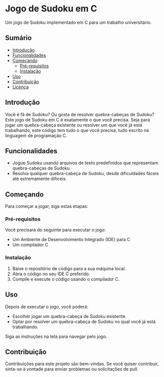 # Jogo de Sudoku em C

Um jogo de Sudoku implementado em C para um trabalho universitário.

## Sumário

- [Introdução](#introdução)
- [Funcionalidades](#funcionalidades)
- [Começando](#começando)
  - [Pré-requisitos](#pré-requisitos)
  - [Instalação](#instalação)
- [Uso](#uso)
- [Contribuição](#contribuição)
- [Licença](#licença)

## Introdução

Você é fã de Sudoku? Ou gosta de resolver quebra-cabeças de Sudoku? Este jogo de Sudoku em C é exatamente o que você precisa. Seja para jogar um quebra-cabeça existente ou resolver um que você já está trabalhando, este código tem tudo o que você precisa, tudo escrito na linguagem de programação C.

## Funcionalidades

- Jogue Sudoku usando arquivos de texto predefinidos que representam quebra-cabeças de Sudoku.
- Resolva qualquer quebra-cabeça de Sudoku, desde dificuldades fáceis até extremamente difíceis.

## Começando

Para começar a jogar, siga estas etapas:

### Pré-requisitos

Você precisará do seguinte para executar o jogo:

- Um Ambiente de Desenvolvimento Integrado (IDE) para C
- Um compilador C

### Instalação

1. Baixe o repositório de código para a sua máquina local.
2. Abra o código no seu IDE C preferido.
3. Compile e execute o código usando o compilador C.

## Uso

Depois de executar o jogo, você poderá:

- Escolher jogar um quebra-cabeça de Sudoku existente.
- Optar por resolver um quebra-cabeça de Sudoku no qual você já está trabalhando.


Siga as instruções na tela para navegar pelo jogo.

## Contribuição

Contribuições para este projeto são bem-vindas. Se você quiser contribuir, sinta-se à vontade para enviar problemas ou solicitações de pull.




